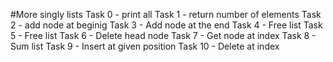 #More singly lists
Task 0 - print all
Task 1 - return number of elements
Task 2 - add node at beginig
Task 3 - Add node at the end
Task 4 - Free list
Task 5 - Free list
Task 6 - Delete head node
Task 7 - Get node at index
Task 8 - Sum list
Task 9 - Insert at given position
Task 10 - Delete at index

